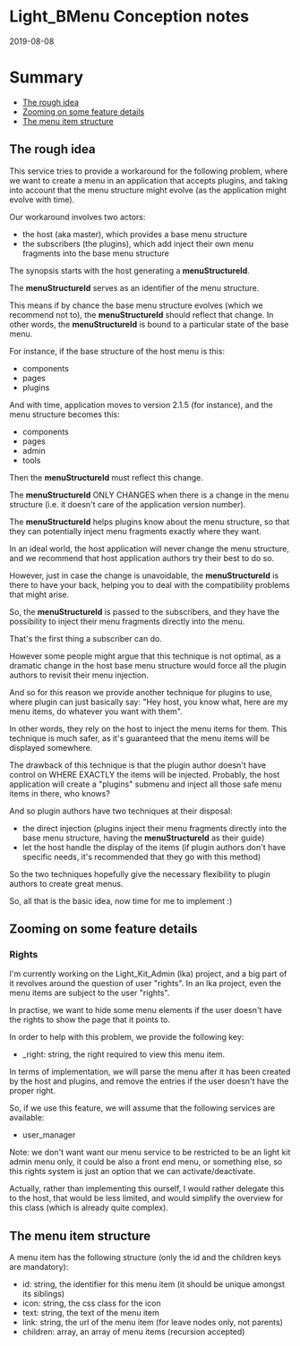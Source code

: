 Light_BMenu Conception notes
================
2019-08-08



Summary
=========
- [The rough idea](#the-rough-idea)
- [Zooming on some feature details](#zooming-on-some-feature-details)
- [The menu item structure](#the-menu-item-structure)


The rough idea
--------------

This service tries to provide a workaround for the following problem, where we want to create a menu
in an application that accepts plugins, and taking into account that the menu structure might evolve (as 
the application might evolve with time).




Our workaround involves two actors:

- the host (aka master), which provides a base menu structure
- the subscribers (the plugins), which add inject their own menu fragments into the base menu structure



The synopsis starts with the host generating a **menuStructureId**.

The **menuStructureId** serves as an identifier of the menu structure.

This means if by chance the base menu structure evolves (which we recommend not to), the **menuStructureId** should reflect that change.
In other words, the **menuStructureId** is bound to a particular state of the base menu.

For instance, if the base structure of the host menu is this:

- components
- pages
- plugins

And with time, application moves to version 2.1.5 (for instance), and the menu structure becomes this:

- components
- pages
- admin
- tools


Then the **menuStructureId** must reflect this change.

The **menuStructureId** ONLY CHANGES when there is a change in the menu structure (i.e. it doesn't 
care of the application version number).

The **menuStructureId** helps plugins know about the menu structure, so that they can potentially inject menu fragments
exactly where they want.


In an ideal world, the host application will never change the menu structure, and we recommend that
host application authors try their best to do so.

However, just in case the change is unavoidable, the **menuStructureId** is there to have your back, helping you to deal
with the compatibility problems that might arise.

So, the **menuStructureId** is passed to the subscribers, and they have the possibility to inject their menu fragments
directly into the menu.

That's the first thing a subscriber can do.

However some people might argue that this technique is not optimal, as a dramatic change in the host base menu structure
would force all the plugin authors to revisit their menu injection.

And so for this reason we provide another technique for plugins to use, where plugin can just basically say:
"Hey host, you know what, here are my menu items, do whatever you want with them".

In other words, they rely on the host to inject the menu items for them.
This technique is much safer, as it's guaranteed that the menu items will be displayed somewhere.

The drawback of this technique is that the plugin author doesn't have control on WHERE EXACTLY the items will be injected.
Probably, the host application will create a "plugins" submenu and inject all those safe menu items in there, who knows?

And so plugin authors have two techniques at their disposal:

- the direct injection (plugins inject their menu fragments directly into the base menu structure, having the **menuStructureId** as their guide)
- let the host handle the display of the items (if plugin authors don't have specific needs, it's recommended that they go with this method)

So the two techniques hopefully give the necessary flexibility to plugin authors to create great menus.


So, all that is the basic idea, now time for me to implement :)


 

Zooming on some feature details
------------------


### Rights 
I'm currently working on the Light_Kit_Admin (lka) project, and a big part of it revolves around the question of user "rights".
In an lka project, even the menu items are subject to the user "rights".

In practise, we want to hide some menu elements if the user doesn't have the rights to show the page that it points to.

In order to help with this problem, we provide the following key:

- _right: string, the right required to view this menu item. 

In terms of implementation, we will parse the menu after it has been created by the host and plugins, and remove the entries 
if the user doesn't have the proper right.

So, if we use this feature, we will assume that the following services are available:

- user_manager


Note: we don't want want our menu service to be restricted to be an light kit admin menu only, it could be also a front end menu, or something else,
so this rights system is just an option that we can activate/deactivate.



Actually, rather than implementing this ourself, I would rather delegate this to the host, that would be less limited,
and would simplify the overview for this class (which is already quite complex).

 
  

The menu item structure
---------------

A menu item has the following structure (only the id and the children keys are mandatory):

- id: string, the identifier for this menu item (it should be unique amongst its siblings)
- icon: string, the css class for the icon
- text: string, the text of the menu item 
- link: string, the url of the menu item (for leave nodes only, not parents)
- children: array, an array of menu items (recursion accepted)
 







 
 
 

